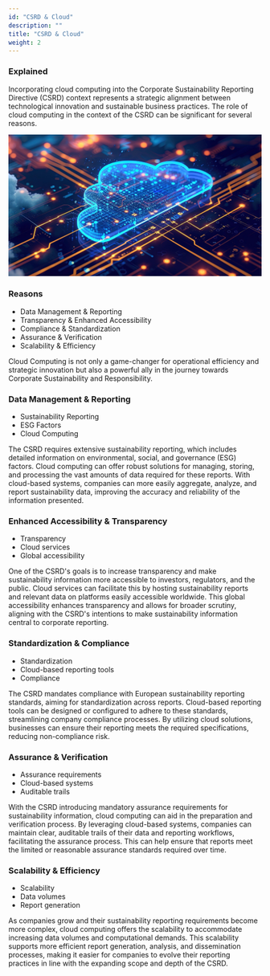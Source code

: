 ```yaml
---
id: "CSRD & Cloud"
description: ""
title: "CSRD & Cloud"
weight: 2
---
```


### Explained

Incorporating cloud computing into the Corporate Sustainability Reporting Directive (CSRD) context represents a strategic alignment between technological innovation and sustainable business practices. The role of cloud computing in the context of the CSRD can be significant for several reasons.


![image](sec3-sub4-unit1-csrd-cloud-1.jpg)

### Reasons

- Data Management & Reporting
- Transparency & Enhanced Accessibility
- Compliance & Standardization
- Assurance & Verification
- Scalability & Efficiency

Cloud Computing is not only a game-changer for operational efficiency and strategic innovation but also a powerful ally in the journey towards Corporate Sustainability and Responsibility.
### Data Management & Reporting

- Sustainability Reporting
- ESG Factors
- Cloud Computing

The CSRD requires extensive sustainability reporting, which includes detailed information on environmental, social, and governance (ESG) factors. Cloud computing can offer robust solutions for managing, storing, and processing the vast amounts of data required for these reports. With cloud-based systems, companies can more easily aggregate, analyze, and report sustainability data, improving the accuracy and reliability of the information presented.
### Enhanced Accessibility & Transparency

- Transparency
- Cloud services
- Global accessibility

One of the CSRD's goals is to increase transparency and make sustainability information more accessible to investors, regulators, and the public. Cloud services can facilitate this by hosting sustainability reports and relevant data on platforms easily accessible worldwide. This global accessibility enhances transparency and allows for broader scrutiny, aligning with the CSRD's intentions to make sustainability information central to corporate reporting.
### Standardization & Compliance

- Standardization
- Cloud-based reporting tools
- Compliance

The CSRD mandates compliance with European sustainability reporting standards, aiming for standardization across reports. Cloud-based reporting tools can be designed or configured to adhere to these standards, streamlining company compliance processes. By utilizing cloud solutions, businesses can ensure their reporting meets the required specifications, reducing non-compliance risk.
### Assurance & Verification

- Assurance requirements
- Cloud-based systems
- Auditable trails

With the CSRD introducing mandatory assurance requirements for sustainability information, cloud computing can aid in the preparation and verification process. By leveraging cloud-based systems, companies can maintain clear, auditable trails of their data and reporting workflows, facilitating the assurance process. This can help ensure that reports meet the limited or reasonable assurance standards required over time.
### Scalability & Efficiency

- Scalability
- Data volumes
- Report generation

As companies grow and their sustainability reporting requirements become more complex, cloud computing offers the scalability to accommodate increasing data volumes and computational demands. This scalability supports more efficient report generation, analysis, and dissemination processes, making it easier for companies to evolve their reporting practices in line with the expanding scope and depth of the CSRD.
